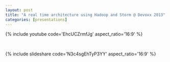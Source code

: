 ```yaml
---
layout: post
title: "A real time architecture using Hadoop and Storm @ Devoxx 2013"
categories: [presentations]
---
```


{% include youtube code='EhcUCZrmfJg' aspect_ratio='16:9' %}

<br/>

{% include slideshare code='N3c4sgEhTyP3YY' aspect_ratio='16:9' %}
